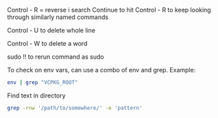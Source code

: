 Control - R = reverse i search
Continue to hit Control - R to keep looking through similarly named commands

Control - U to delete whole line

Control - W to delete a word

sudo !! to rerun command as sudo

To check on env vars, can use a combo of env and grep. Example:
```bash
env | grep "VCPKG_ROOT"
```

Find text in directory
```bash
grep -rnw '/path/to/somewhere/' -e 'pattern'
```

